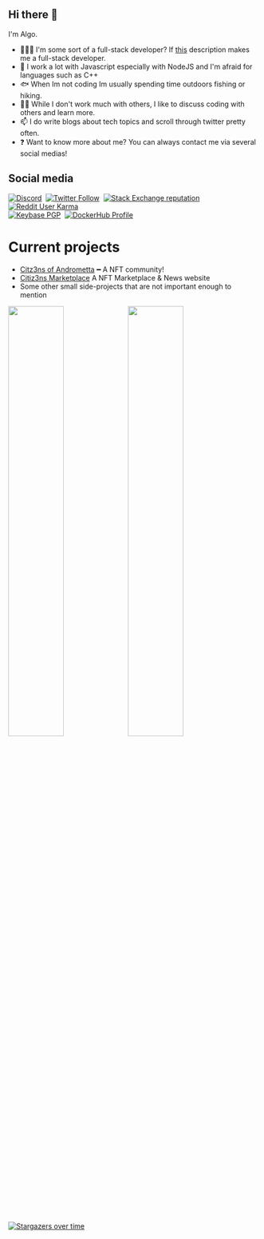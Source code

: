 ## Hi there 👋
I'm Algo.  
- 🧑🏾‍💻 I'm some sort of a full-stack developer? If [this](https://www.w3schools.com/whatis/whatis_fullstack.asp) description makes me a full-stack developer.
- 🌱 I work a lot with Javascript especially with NodeJS and I'm afraid for languages such as C++
- 🐟 When Im not coding Im usually spending time outdoors fishing or hiking.
- 👯‍♀️ While I don't work much with others, I like to discuss coding with others and learn more.
- 📫 I do write blogs about tech topics and scroll through twitter pretty often.
- ❓ Want to know more about me? You can always contact me via several social medias!

## Social media
[![Discord](https://img.shields.io/discord/661411850856038431?label=Discord%20Guild&style=for-the-badge&logo=discord&logoColor=ffffff)](https://discord.gg/vTz2HjMP)
‎‎ [![Twitter Follow](https://img.shields.io/twitter/follow/AlgoHussle?color=%231DA1F2&label=Twitter&style=for-the-badge&logo=twitter&logoColor=ffffff)](https://twitter.com/Bankroll_Miyagi)
‎‎ [![Stack Exchange reputation](https://img.shields.io/stackexchange/stackoverflow/r/12418331?color=%23F48024&label=Stack%20overflow&style=for-the-badge&logo=stackoverflow&logoColor=ffffff)](https://stackoverflow.com/users/21367496/algo)
‎‎ [![Reddit User Karma](https://img.shields.io/reddit/user-karma/combined/AlgoHussle?label=Reddit&style=for-the-badge&logo=reddit&logoColor=ffffff)](https://www.reddit.com/user/AlgoHussle)  
‎‎ [![Keybase PGP](https://img.shields.io/keybase/pgp/AlgoHussle?label=Keybase&logo=keybase&logoColor=ffffff&style=for-the-badge)](https://keybase.io/algohussle)
‎‎ [![DockerHub Profile](https://img.shields.io/badge/DockerHub-kawaaii-informational?style=for-the-badge&logo=docker&logoColor=ffffff)](https://hub.docker.com/u/kawaaii)


# Current projects
- [Citz3ns of Andrometta](https://citiz3ns.xyz) ━ A NFT community!
- [Citiz3ns Marketplace](https://citiz3ns.xyz) A NFT Marketplace & News website
- Some other small side-projects that are not important enough to mention

<img align="Left" width="47%" src="https://github-readme-stats.vercel.app/api?username=AlgoHussle&show_icons=true&theme=transparent" />

<img align="Left" width="47%" src="https://github-readme-stats.vercel.app/api/top-langs/?username=AlgoHussle&layout=compact)](https://github.com/anuraghazra/github-readme-stats" />



[![Stargazers over time](https://starchart.cc/anmol098/waka-readme-stats.svg)](https://starchart.cc/anmol098/waka-readme-stats)


